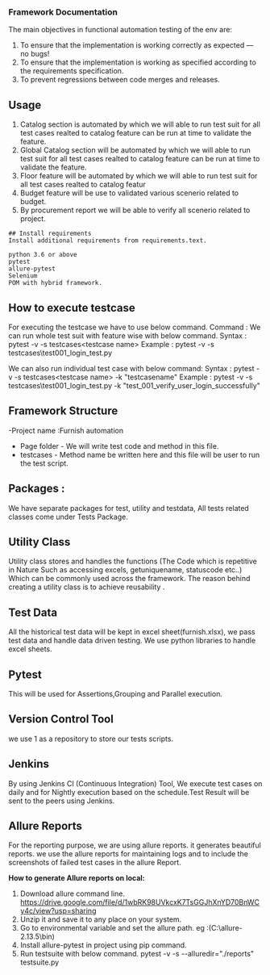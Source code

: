 ### **Framework Documentation**

The main objectives in functional automation testing of the env are: 
1. To ensure that the implementation is working correctly as expected — no bugs!
2. To ensure that the implementation is working as specified according to the requirements specification.
3. To prevent regressions between code merges and releases.

## Usage
1. Catalog section is automated by which we will able to run test suit for all test cases realted to catalog feature can be run at time to validate the feature.
2. Global Catalog section will be automated by which we will able to run test suit for all test cases realted to catalog feature can be run at time to validate the feature.
3. Floor feature will be automated by which we will able to run test suit for all test cases realted to catalog featur
4. Budget feature will be use to validated various scenerio related to budget.
5. By procurement report we will be able to verify all scenerio related to project.

```
## Install requirements
Install additional requirements from requirements.text.

python 3.6 or above
pytest
allure-pytest
Selenium 
POM with hybrid framework.

```
## How to execute testcase

For executing the testcase we have to use below command.
Command : We can run whole test suit with feature wise with below command.
Syntax : pytest -v -s testcases\<testcase name>
Example : pytest -v -s testcases\test001_login_test.py

We can also run individual test case with below command:
Syntax : pytest -v -s testcases\<testcase name> -k "testcasename"
Example : pytest -v -s testcases\test001_login_test.py -k "test_001_verify_user_login_successfully"

## Framework Structure
-Project name :Furnish automation
- Page folder - We will write test code and method in this file.
- testcases - Method name be written here and this file will be user to run the test script.

## Packages : 
We have separate packages for test, utility and testdata, All tests related classes come under Tests Package.

## Utility Class
Utility class stores and handles the functions (The Code which is repetitive in Nature Such as accessing excels, getuniquename, statuscode etc..) Which can be commonly used across the framework. The reason behind creating a utility class is to achieve reusability .

## Test Data 
All the historical test data will be kept in excel sheet(furnish.xlsx), we pass test data and handle data driven testing. We use python libraries to handle excel sheets.

## Pytest 
This will be used for Assertions,Grouping and Parallel execution.

## Version Control Tool 
we use 1 as a repository to store our tests scripts.

## Jenkins
By using Jenkins CI (Continuous Integration) Tool, We execute test cases on daily and for Nightly execution based on the schedule.Test Result will be sent to the peers using Jenkins.

## Allure Reports 
For the reporting purpose, we are using allure reports. it generates beautiful reports. we use the allure reports for maintaining logs and to include the screenshots of failed test cases in the allure Report. 

**How to generate Allure reports on local:**

1. Download allure command line. https://drive.google.com/file/d/1wbRK98UVkcxK7TsGGJhXnYD70BnWCy4c/view?usp=sharing
2. Unzip it and save it to any place on your system.
3. Go to environmental variable and set the allure path. eg :(C:\allure-2.13.5\bin)
4. Install allure-pytest in project using pip command.
5. Run testsuite with below command.
pytest -v -s --alluredir="./reports" testsuite.py

